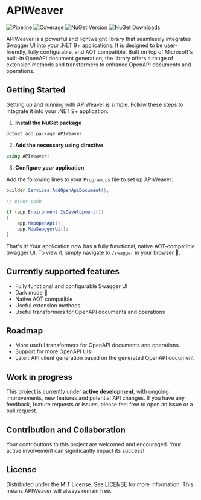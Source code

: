 # APIWeaver

[![Pipeline](https://github.com/xC0dex/APIWeaver/actions/workflows/ci.yml/badge.svg)](https://github.com/xC0dex/APIWeaver/actions/workflows/ci.yml)
[![Coverage](https://sonarcloud.io/api/project_badges/measure?project=xC0dex_APIWeaver&metric=coverage)](https://sonarcloud.io/summary/new_code?id=xC0dex_APIWeaver)
[![NuGet Version](https://img.shields.io/nuget/v/APIWeaver.Swagger)](https://www.nuget.org/packages/APIWeaver/)
[![NuGet Downloads](https://img.shields.io/nuget/dt/APIWeaver.Swagger)](https://www.nuget.org/packages/APIWeaver.Swagger/)

APIWeaver is a powerful and lightweight library that seamlessly integrates Swagger UI into your .NET 9+ applications. It is designed to be user-friendly, fully configurable, and AOT compatible. Built on top of Microsoft's built-in OpenAPI document generation, the library offers a range of extension methods and transformers to enhance OpenAPI documents and operations.

## Getting Started

Getting up and running with APIWeaver is simple. Follow these steps to integrate it into your .NET 9+ application:

1. **Install the NuGet package**

```shell
dotnet add package APIWeaver
```

2. **Add the necessary using directive**

```csharp
using APIWeaver;
```

3. **Configure your application**

Add the following lines to your `Program.cs` file to set up APIWeaver:

```csharp
builder.Services.AddOpenApiDocument();

// other code

if (app.Environment.IsDevelopment())
{
    app.MapOpenApi();
    app.MapSwaggerUi();
}
```

That's it! Your application now has a fully functional, native AOT-compatible Swagger UI. To view it, simply navigate to `/swagger` in your browser 🥳.

## Currently supported features

- Fully functional and configurable Swagger UI
- Dark mode 🌙
- Native AOT compatible
- Useful extension methods
- Useful transformers for OpenAPI documents and operations

## Roadmap

- More useful transformers for OpenAPI documents and operations.
- Support for more OpenAPI UIs
- Later: API client generation based on the generated OpenAPI document

## Work in progress

This project is currently under **active development**, with ongoing improvements, new features and potential API changes. If you have any feedback, feature requests or issues, please feel free to open an issue or a pull request.


## Contribution and Collaboration

Your contributions to this project are welcomed and encouraged. Your active involvement can significantly impact its success!

## License

Distributed under the MIT License. See [LICENSE](LICENSE) for more information.
This means APIWeaver will always remain free.
